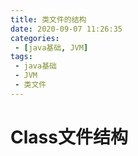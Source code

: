 ```yaml
---
title: 类文件的结构
date: 2020-09-07 11:26:35
categories:
 - [java基础, JVM]
tags:
 - java基础
 - JVM
 - 类文件
---
```


# Class文件结构

